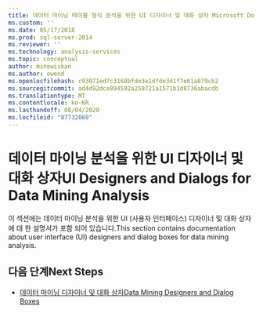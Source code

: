 ```yaml
---
title: 데이터 마이닝 테이블 형식 분석을 위한 UI 디자이너 및 대화 상자 Microsoft Docs
ms.custom: ''
ms.date: 05/17/2018
ms.prod: sql-server-2014
ms.reviewer: ''
ms.technology: analysis-services
ms.topic: conceptual
author: minewiskan
ms.author: owend
ms.openlocfilehash: c93071ed7c3168bfde3e1dfde3d1f7e01a879cb2
ms.sourcegitcommit: ad4d92dce894592a259721a1571b1d8736abacdb
ms.translationtype: MT
ms.contentlocale: ko-KR
ms.lasthandoff: 08/04/2020
ms.locfileid: "87732060"
---
```

# <a name="ui-designers-and-dialogs-for-data-mining-analysis"></a><span data-ttu-id="575e6-102">데이터 마이닝 분석을 위한 UI 디자이너 및 대화 상자</span><span class="sxs-lookup"><span data-stu-id="575e6-102">UI Designers and Dialogs for Data Mining Analysis</span></span>

<span data-ttu-id="575e6-103">이 섹션에는 데이터 마이닝 분석을 위한 UI (사용자 인터페이스) 디자이너 및 대화 상자에 대 한 설명서가 포함 되어 있습니다.</span><span class="sxs-lookup"><span data-stu-id="575e6-103">This section contains documentation about user interface (UI) designers and dialog boxes for data mining analysis.</span></span>

## <a name="next-steps"></a><span data-ttu-id="575e6-104">다음 단계</span><span class="sxs-lookup"><span data-stu-id="575e6-104">Next Steps</span></span>

- [<span data-ttu-id="575e6-105">데이터 마이닝 디자이너 및 대화 상자</span><span class="sxs-lookup"><span data-stu-id="575e6-105">Data Mining Designers and Dialog Boxes</span></span>](../data-mining-designers-and-dialog-boxes.md)

